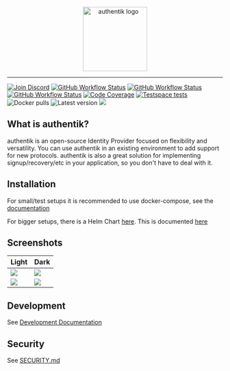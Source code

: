 <p align="center">
    <img src="https://goauthentik.io/img/icon_top_brand_colour.svg" height="150" alt="authentik logo">
</p>

---

[![Join Discord](https://img.shields.io/discord/809154715984199690?label=Discord&style=for-the-badge)](https://discord.gg/jg33eMhnj6)
[![GitHub Workflow Status](https://img.shields.io/github/workflow/status/goauthentik/authentik/authentik-ci-main?label=core%20build&style=for-the-badge)](https://github.com/goauthentik/authentik/actions/workflows/ci-main.yml)
[![GitHub Workflow Status](https://img.shields.io/github/workflow/status/goauthentik/authentik/authentik-ci-outpost?label=outpost%20build&style=for-the-badge)](https://github.com/goauthentik/authentik/actions/workflows/ci-outpost.yml)
[![GitHub Workflow Status](https://img.shields.io/github/workflow/status/goauthentik/authentik/authentik-ci-web?label=web%20build&style=for-the-badge)](https://github.com/goauthentik/authentik/actions/workflows/ci-web.yml)
[![Code Coverage](https://img.shields.io/codecov/c/gh/goauthentik/authentik?style=for-the-badge)](https://codecov.io/gh/goauthentik/authentik)
[![Testspace tests](https://img.shields.io/testspace/total/goauthentik/goauthentik:authentik/master?style=for-the-badge)](https://goauthentik.testspace.com/)
![Docker pulls](https://img.shields.io/docker/pulls/beryju/authentik.svg?style=for-the-badge)
![Latest version](https://img.shields.io/docker/v/beryju/authentik?sort=semver&style=for-the-badge)
[![](https://img.shields.io/badge/Help%20translate-transifex-blue?style=for-the-badge)](https://www.transifex.com/beryjuorg/authentik/)

## What is authentik?

authentik is an open-source Identity Provider focused on flexibility and versatility. You can use authentik in an existing environment to add support for new protocols. authentik is also a great solution for implementing signup/recovery/etc in your application, so you don't have to deal with it.

## Installation

For small/test setups it is recommended to use docker-compose, see the [documentation](https://goauthentik.io/docs/installation/docker-compose/)

For bigger setups, there is a Helm Chart [here](https://github.com/goauthentik/helm). This is documented [here](https://goauthentik.io/docs/installation/kubernetes/)

## Screenshots

Light | Dark
--- | ---
![](https://goauthentik.io/img/screen_apps_light.jpg) | ![](https://goauthentik.io/img/screen_apps_dark.jpg)
![](https://goauthentik.io/img/screen_admin_light.jpg) | ![](https://goauthentik.io/img/screen_admin_dark.jpg)

## Development

See [Development Documentation](https://goauthentik.io/developer-docs/)

## Security

See [SECURITY.md](SECURITY.md)
